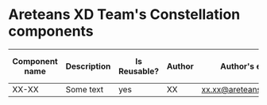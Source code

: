 <!-- @format -->

# Areteans XD Team's Constellation components

| Component name | Description | Is Reusable? | Author | Author's email         | Used in Project | Published date |
| -------------- | ----------- | ------------ | ------ | ---------------------- | --------------- | -------------- |
| XX-XX          | Some text   | yes          | XX     | xx.xx@areteanstech.com | None            | XX/XX/XXXX     |
